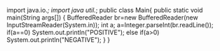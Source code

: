 import java.io.*;
import java util.*;
public class Main{
public static void main(String args[])
{
BufferedReader br=new BufferedReader(new InputStreamReader(System.in));
int a;
a=Integer.parseInt(br.readLine());
if(a==0)
System.out.println("POSITIVE");
else 
if(a>0)
System.out.println("NEGATIVE");
}
}
